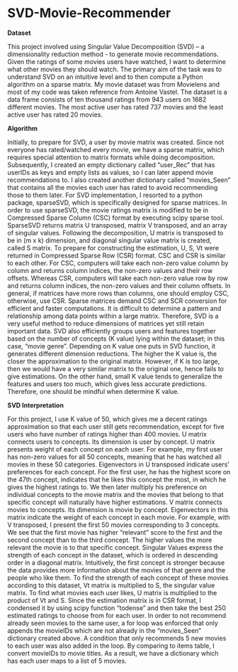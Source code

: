 # SVD-Movie-Recommender

**Dataset**

This project involved using Singular Value Decomposition (SVD) – a dimensionality reduction method -  to generate movie recommendations. Given the ratings of some movies users have watched, I want to determine what other movies they should watch. The primary aim of the task was to understand SVD on an intuitive level and to then compute a Python algorithm on a sparse matrix.
My movie dataset was from Movielens and most of my code was taken reference from Antoine Vastel. The dataset is a data frame consists of ten thousand ratings from 943 users on 1682 different movies. The most active user has rated 737 movies and the least active user has rated 20 movies. 

**Algorithm**

Initially, to prepare for SVD, a user by movie matrix was created. Since not everyone has rated/watched every movie, we have a sparse matrix, which requires special attention to matrix formats while doing decomposition. Subsequently, I created an empty dictionary called “user_Rec” that has userIDs as keys and empty lists as values, so I can later append movie recommendations to. I also created another dictionary called “movies_Seen” that contains all the movies each user has rated to avoid recommending those to them later. 
For SVD implementation, I resorted to a python package, sparseSVD, which is specifically designed for sparse matrices. In order to use sparseSVD, the movie ratings matrix is modified to be in Compressed Sparse Column (CSC) format by executing scipy sparse tool. SparseSVD returns matrix U transposed, matrix V transposed, and an array of singular values. Following the decomposition, U matrix is transposed to be in (m x k) dimension, and diagonal singular value matrix is created, called S matrix. To prepare for constructing the estimation, U, S, Vt were returned in Compressed Sparse Row (CSR) format. CSC and CSR is similar to each other. For CSC, computers will take each non-zero value column by column and returns column indices, the non-zero values and their row offsets. Whereas CSR, computers will take each non-zero value row by row and returns column indices, the non-zero values and their column offsets. In general, if matrices have more rows than columns, one should employ CSC, otherwise, use CSR. Sparse matrices demand CSC and SCR conversion for efficient and faster computations.
It is difficult to determine a pattern and relationship among data points within a large matrix. Therefore, SVD is a very useful method to reduce dimensions of matrices yet still retain important data. SVD also efficiently groups users and features together based on the number of concepts (K value) lying within the dataset; in this case, “movie genre”. Depending on K value one puts in SVD function, it generates different dimension reductions. The higher the K value is, the closer the approximation to the original matrix. However, if K is too large, then we would have a very similar matrix to the original one, hence fails to give estimations. On the other hand, small K value tends to generalize the features and users too much, which gives less accurate predictions. Therefore, one should be mindful when determine K value. 

**SVD Interpretation**

For this project, I use K value of 50, which gives me a decent ratings approximation so that each user still gets recommendation, except for five users who have number of ratings higher than 400 movies. 
U matrix connects users to concepts. Its dimension is user by concept. U matrix presents weight of each concept on each user. For example, my first user has non-zero values for all 50 concepts, meaning that he has watched all movies in these 50 categories. Eigenvectors in U transposed indicate users’ preferences for each concept. For the first user, he has the highest score on the 47th concept, indicates that he likes this concept the most, in which he gives the highest ratings to. We then later multiply his preference on individual concepts to the movie matrix and the movies that belong to that specific concept will naturally have higher estimations. 
V matrix connects movies to concepts. Its dimension is movie by concept. Eigenvectors in this matrix indicate the weight of each concept in each movie. For example, with V transposed, I present the first 50 movies corresponding to 3 concepts. We see that the first movie has higher “relevant” score to the first and the second concept than to the third concept. The higher values the more relevant the movie is to that specific concept. Singular Values express the strength of each concept in the dataset, which is ordered in descending order in a diagonal matrix. Intuitively, the first concept is stronger because the data provides more information about the movies of that genre and the people who like them.
To find the strength of each concept of these movies according to this dataset, Vt matrix is multiplied to S, the singular value matrix. To find what movies each user likes, U matrix is multiplied to the product of Vt and S. Since the estimation matrix is in CSR format, I condensed it by using scipy function “todense” and then take the best 250 estimated ratings to choose from for each user. In order to not recommend already seen movies to the same user, a for loop was enforced that only appends the movieIDs which are not already in the “movies_Seen” dictionary created above. A condition that only recommends 5 new movies to each user was also added in the loop. By comparing to items table, I convert movieIDs to movie titles. As a result, we have a dictionary which has each user maps to a list of 5 movies. 
